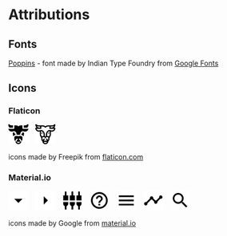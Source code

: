 # Attributions

## Fonts

[Poppins](https://fonts.google.com/specimen/Poppins) - font made by Indian Type Foundry from [Google Fonts](https://fonts.google.co)

## Icons

### Flaticon

<img src="../minotor/front/src/img/logos/minotaur.svg" width="40px" style="display:inline-block;margin-right:10px" />
<img src="../minotor/front/src/img/logos/minotaur-lines.svg" width="40px" style="display:inline-block" />

icons made by Freepik from [flaticon.com](https://www.flaticon.com/)

### Material.io

<img src="../minotor/front/src/img/arrow-down.svg" width="40px" style="display:inline-block;margin-right:10px" />
<img src="../minotor/front/src/img/arrow-right.svg" width="40px" style="display:inline-block;margin-right:10px" />
<img src="../minotor/front/src/img/features.svg" width="40px" style="display:inline-block;margin-right:10px" />
<img src="../minotor/front/src/img/help.svg" width="40px" style="display:inline-block;margin-right:10px" />
<img src="../minotor/front/src/img/menu.svg" width="40px" style="display:inline-block;margin-right:10px" />
<img src="../minotor/front/src/img/prediction.svg" width="40px" style="display:inline-block;margin-right:10px" />
<img src="../minotor/front/src/img/search.svg" width="40px" style="display:inline-block;margin-right:10px" />

icons made by Google from [material.io](https://material.io/)
